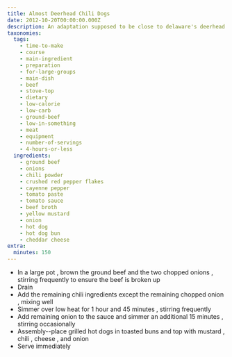 ```yaml
---
title: Almost Deerhead Chili Dogs
date: 2012-10-20T00:00:00.000Z
description: An adaptation supposed to be close to delaware's deerhead hot dogs chili dog.
taxonomies:
  tags:
    - time-to-make
    - course
    - main-ingredient
    - preparation
    - for-large-groups
    - main-dish
    - beef
    - stove-top
    - dietary
    - low-calorie
    - low-carb
    - ground-beef
    - low-in-something
    - meat
    - equipment
    - number-of-servings
    - 4-hours-or-less
  ingredients:
    - ground beef
    - onions
    - chili powder
    - crushed red pepper flakes
    - cayenne pepper
    - tomato paste
    - tomato sauce
    - beef broth
    - yellow mustard
    - onion
    - hot dog
    - hot dog bun
    - cheddar cheese
extra:
  minutes: 150
---
```

 - In a large pot , brown the ground beef and the two chopped onions , stirring frequently to ensure the beef is broken up
 - Drain
 - Add the remaining chili ingredients except the remaining chopped onion , mixing well
 - Simmer over low heat for 1 hour and 45 minutes , stirring frequently
 - Add remaining onion to the sauce and simmer an additional 15 minutes , stirring occasionally
 - Assembly--place grilled hot dogs in toasted buns and top with mustard , chili , cheese , and onion
 - Serve immediately
